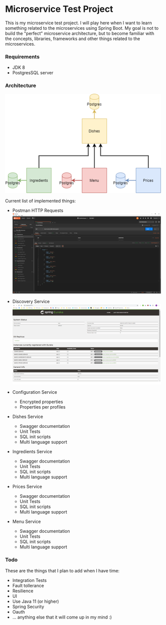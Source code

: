 # Microservice Test Project
This is my microservice test project. I will play here when I want to learn something related to the microservices using Spring Boot. My goal is not to build the "perfect" microservice architecture, but to become familiar with the concepts, libraries, frameworks and other things related to the microservices.

### Requirements
* JDK 8
* PostgresSQL server

### Architecture
![Architecture](./misc/images/Microservices_Exercise.png)

Current list of implemented things:

* Postman HTTP Requests ![Postman](./misc/images/Postman.png)
* Discovery Service ![Postman](./misc/images/Eureka.png)
* Configuration Service

  * Encrypted properties
  * Properties per profiles
* Dishes Service

  * Swagger documentation
  * Unit Tests
  * SQL init scripts
  * Multi language support
* Ingredients Service

  * Swagger documentation
  * Unit Tests
  * SQL init scripts
  * Multi language support
* Prices Service

  * Swagger documentation
  * Unit Tests
  * SQL init scripts
  * Multi language support
* Menu Service

  * Swagger documentation
  * Unit Tests
  * SQL init scripts
  * Multi language support

### Todo
These are the things that I plan to add when I have time:

* Integration Tests
* Fault tollerance
* Resilience
* UI
* Use Java 11 (or higher)
* Spring Security
* Oauth
* ... anything else that it will come up in my mind :)
